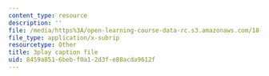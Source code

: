 ```yaml
---
content_type: resource
description: ''
file: /media/https%3A/open-learning-course-data-rc.s3.amazonaws.com/18-01sc-single-variable-calculus-fall-2010/8459a8516bebf0a12d3fe88acda9612f_BSAA0akmPEU.srt
file_type: application/x-subrip
resourcetype: Other
title: 3play caption file
uid: 8459a851-6beb-f0a1-2d3f-e88acda9612f
---
```

